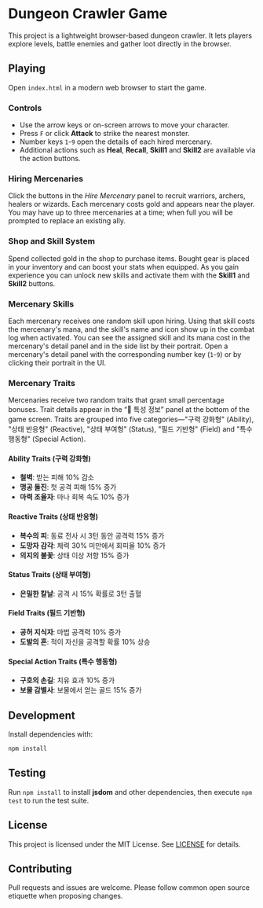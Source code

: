 # Dungeon Crawler Game

This project is a lightweight browser-based dungeon crawler. It lets players explore levels, battle enemies and gather loot directly in the browser.

## Playing

Open `index.html` in a modern web browser to start the game.

### Controls

- Use the arrow keys or on-screen arrows to move your character.
- Press `F` or click **Attack** to strike the nearest monster.
- Number keys `1`-`9` open the details of each hired mercenary.
- Additional actions such as **Heal**, **Recall**, **Skill1** and **Skill2** are available via the action buttons.

### Hiring Mercenaries

Click the buttons in the *Hire Mercenary* panel to recruit warriors, archers, healers or wizards. Each mercenary costs gold and appears near the player. You may have up to three mercenaries at a time; when full you will be prompted to replace an existing ally.

### Shop and Skill System

Spend collected gold in the shop to purchase items. Bought gear is placed in your inventory and can boost your stats when equipped. As you gain experience you can unlock new skills and activate them with the **Skill1** and **Skill2** buttons.

### Mercenary Skills

Each mercenary receives one random skill upon hiring. Using that skill costs the
mercenary's mana, and the skill's name and icon show up in the combat log when
activated. You can see the assigned skill and its mana cost in the mercenary's
detail panel and in the side list by their portrait. Open a mercenary's detail
panel with the corresponding number key (`1`-`9`) or by clicking their portrait
in the UI.

### Mercenary Traits

Mercenaries receive two random traits that grant small percentage bonuses. Trait details appear in the “📜 특성 정보” panel at the bottom of the game screen. Traits are grouped into five categories—"구력 강화형" (Ability), "상태 반응형" (Reactive), "상태 부여형" (Status), "필드 기반형" (Field) and "특수 행동형" (Special Action).

#### Ability Traits (구력 강화형)

- **철벽**: 받는 피해 10% 감소
- **맹공 돌진**: 첫 공격 피해 15% 증가
- **마력 조율자**: 마나 회복 속도 10% 증가

#### Reactive Traits (상태 반응형)

- **복수의 피**: 동료 전사 시 3턴 동안 공격력 15% 증가
- **도망자 감각**: 체력 30% 미만에서 회피율 10% 증가
- **의지의 불꽃**: 상태 이상 저항 15% 증가

#### Status Traits (상태 부여형)

- **은밀한 칼날**: 공격 시 15% 확률로 3턴 출혈

#### Field Traits (필드 기반형)

- **공허 지식자**: 마법 공격력 10% 증가
- **도발의 혼**: 적이 자신을 공격할 확률 10% 상승

#### Special Action Traits (특수 행동형)

- **구호의 손길**: 치유 효과 10% 증가
- **보물 감별사**: 보물에서 얻는 골드 15% 증가

## Development

Install dependencies with:

```bash
npm install
```

## Testing

Run `npm install` to install **jsdom** and other dependencies, then execute `npm test` to run the test suite.

## License

This project is licensed under the MIT License. See [LICENSE](LICENSE) for details.

## Contributing

Pull requests and issues are welcome. Please follow common open source etiquette when proposing changes.
